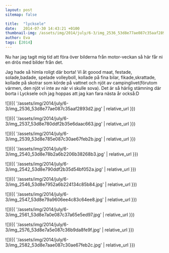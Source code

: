```yaml
---
layout: post
sitemap: false

title:  "lycksele"
date:   2014-07-30 14:43:21 +0100
thumbnail-img: /assets/img/2014/july/6-3/img_2536_53d8e77ae087c35aaf2893d2.jpg
author: Eva
tags: [2014]
---
```


Nu har jag tagit mig tid att föra över bilderna från motor-veckan så här får ni en drös med bilder från det. 

Jag hade så himla roligt där borta! Vi åt goood maat, festade, solade,badade, spelade volleyboll, kollade på fina bilar, fikade,skrattade, kollade på skotrar som körde på vattnet och njöt av campinglivet(förutom värmen, den njöt vi inte av när vi skulle sova). Det är så härlig stämning där borta i Lycksele och jag hoppas att jag kan fara nästa år också:D

![]({{ '/assets/img/2014/july/6-3/img_2536_53d8e77ae087c35aaf2893d2.jpg'  | relative_url }})

![]({{ '/assets/img/2014/july/6-3/img_2537_53d8e780ddf2b35e6daac663.jpg'  | relative_url }})

![]({{ '/assets/img/2014/july/6-3/img_2539_53d8e785e087c30ae67feb2b.jpg'  | relative_url }})

![]({{ '/assets/img/2014/july/6-3/img_2540_53d8e78b2a6b2206b38268b3.jpg'  | relative_url }})

![]({{ '/assets/img/2014/july/6-3/img_2542_53d8e790ddf2b35d54bf052a.jpg'  | relative_url }})

![]({{ '/assets/img/2014/july/6-3/img_2546_53d8e7952a6b224134c85b84.jpg'  | relative_url }})

![]({{ '/assets/img/2014/july/6-3/img_2547_53d8e79a9606ee4c83c64ee8.jpg'  | relative_url }})

![]({{ '/assets/img/2014/july/6-3/img_2561_53d8e7a0e087c37a65e5ed97.jpg'  | relative_url }})

![]({{ '/assets/img/2014/july/6-3/img_2576_53d8e7a5e087c36b9da8fe9f.jpg'  | relative_url }})

![]({{ '/assets/img/2014/july/6-3/img_2582_53d8e7aae087c30ae67feb2c.jpg'  | relative_url }})

